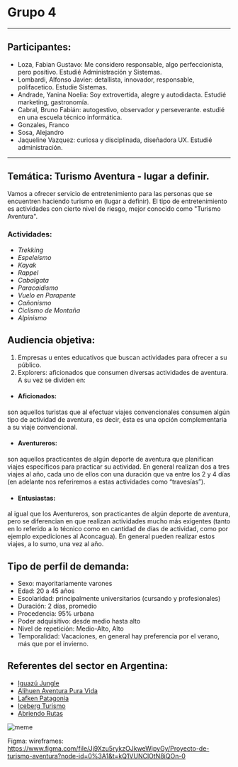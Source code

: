 # **Grupo 4**
___
## **Participantes:** 
- Loza, Fabian Gustavo: Me considero responsable, algo perfeccionista, pero positivo. Estudié Administración y Sistemas. 
- Lombardi, Alfonso Javier: detallista, innovador, responsable, polifacetico. Estudie Sistemas.
- Andrade, Yanina Noelia: Soy extrovertida, alegre y autodidacta. Estudié marketing, gastronomía. 
- Cabral, Bruno Fabián: autogestivo, observador y perseverante. estudié en una escuela técnico informática. 
- Gonzales, Franco 
- Sosa, Alejandro 
- Jaqueline Vazquez: curiosa y disciplinada, diseñadora UX. Estudié administración.

___

## **Temática: Turismo Aventura - lugar a definir.**

Vamos a ofrecer servicio de entretenimiento para las personas que se encuentren haciendo turismo en (lugar a definir). El tipo de entretenimiento es actividades con cierto nivel de riesgo, mejor conocido como "Turismo Aventura". 

### **Actividades:** 

- *Trekking* 
- *Espeleísmo* 
- *Kayak* 
- *Rappel* 
- *Cabalgata* 
- *Paracaidismo* 
- *Vuelo en Parapente* 
- *Cañonismo* 
- *Ciclismo de Montaña* 
- *Alpinismo*

## **Audiencia objetiva:**

1. Empresas u entes educativos que buscan actividades para ofrecer a su público.
2. Explorers: aficionados que consumen diversas actividades de aventura. A su vez se dividen en: 
  - #### Aficionados: 
son aquellos turistas que al efectuar viajes convencionales consumen algún tipo de actividad de aventura, es decir, ésta es una opción complementaria a su viaje convencional. 
  - #### Aventureros: 
son aquellos practicantes de algún deporte de aventura que planifican viajes específicos para practicar su actividad. En general realizan dos a tres viajes al año, cada uno de ellos con una duración que va entre los 2 y 4 días (en adelante nos referiremos a estas actividades como “travesías”). 
  - #### Entusiastas: 
al igual que los Aventureros, son practicantes de algún deporte de aventura, pero se diferencian en que realizan actividades mucho más exigentes (tanto en lo referido a lo técnico como en cantidad de días de actividad, como por ejemplo expediciones al Aconcagua). En general pueden realizar estos viajes, a lo sumo, una vez al año. 

## **Tipo de perfil de demanda:** 
- Sexo: mayoritariamente varones 
- Edad: 20 a 45 años 
- Escolaridad: principalmente universitarios (cursando y profesionales) 
- Duración: 2 días, promedio 
- Procedencia: 95% urbana 
- Poder adquisitivo: desde medio hasta alto 
- Nivel de repetición: Medio-Alto, Alto 
- Temporalidad: Vacaciones, en general hay preferencia por el verano, más que por el invierno.

## Referentes del sector en Argentina: 
- [Iguazú Jungle](http://www.iguazujungle.com/index.php) 
- [Alihuen Aventura Pura Vida](https://alihuenaventura.com.ar/)
- [Lafken Patagonia](http://lafkenpatagonia.com/)
- [Iceberg Turismo](https://icebergturismo.tur.ar/)
- [Abriendo Rutas](https://en.abriendorutas.tur.ar/)

![meme](https://images7.memedroid.com/images/UPLOADED805/599f555e74a0a.jpeg)



Figma: wireframes: https://www.figma.com/file/Jj9Xzu5rykzOJkweWipyGy/Proyecto-de-turismo-aventura?node-id=0%3A1&t=kQ1VUNClOtN8iQOn-0